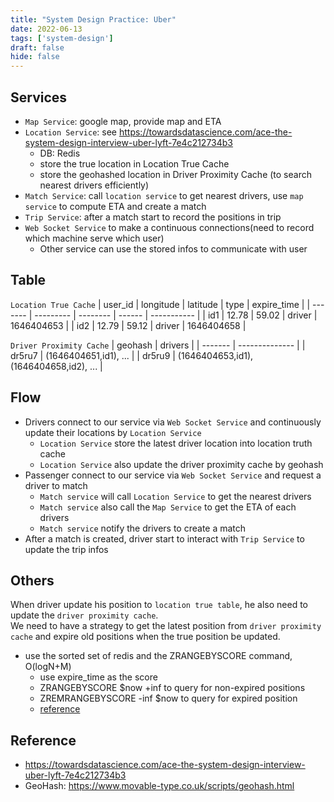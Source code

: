 ```yaml
---
title: "System Design Practice: Uber"
date: 2022-06-13
tags: ['system-design']
draft: false
hide: false
---
```


## Services
* `Map Service`: google map, provide map and ETA
* `Location Service`: see https://towardsdatascience.com/ace-the-system-design-interview-uber-lyft-7e4c212734b3
    + DB: Redis
    + store the true location in Location True Cache
    + store the geohashed location in Driver Proximity Cache (to search nearest drivers efficiently)
* `Match Service`: call `location service` to get nearest drivers, use `map service` to compute ETA and create a match
* `Trip Service`: after a match start to record the positions in trip
* `Web Socket Service` to make a continuous connections(need to record which machine serve which user)
    + Other service can use the stored infos to communicate with user

## Table
`Location True Cache`
| user_id | longitude | latitude | type   | expire_time |
| ------- | --------- | -------- | ------ | ----------- |
| id1     | 12.78     | 59.02    | driver | 1646404653  |
| id2     | 12.79     | 59.12    | driver | 1646404658  |

`Driver Proximity Cache`
| geohash | drivers        |
| ------- | -------------- |
| dr5ru7  | (1646404651,id1), ... |
| dr5ru9  | (1646404653,id1), (1646404658,id2), ... |

## Flow
* Drivers connect to our service via `Web Socket Service` and continuously update their locations by `Location Service`
    + `Location Service` store the latest driver location into location truth cache
    + `Location Service` also update the driver proximity cache by geohash
* Passenger connect to our service via `Web Socket Service` and request a driver to match
    + `Match service` will call `Location Service` to get the nearest drivers
    + `Match service` also call the `Map Service` to get the ETA of each drivers
    + `Match service` notify the drivers to create a match
* After a match is created, driver start to interact with `Trip Service` to update the trip infos

## Others
When driver update his position to `location true table`, he also need to update the `driver proximity cache`.  
We need to have a strategy to get the latest position from `driver proximity cache` and expire old positions when the true position be updated.
* use the sorted set of redis and the ZRANGEBYSCORE command, O(logN+M)
    + use expire_time as the score
    + ZRANGEBYSCORE $now +inf to query for non-expired positions
    + ZREMRANGEBYSCORE -inf $now to query for expired position
    + [reference](https://redis.io/commands/zrangebyscore/)

## Reference
* https://towardsdatascience.com/ace-the-system-design-interview-uber-lyft-7e4c212734b3
* GeoHash: https://www.movable-type.co.uk/scripts/geohash.html
